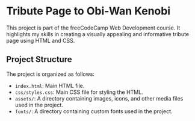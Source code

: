 # Tribute Page to Obi-Wan Kenobi

This project is part of the freeCodeCamp Web Development course. It highlights my skills in creating a visually appealing and informative tribute page using HTML and CSS.

## Project Structure

The project is organized as follows:

- `index.html`: Main HTML file.
- `css/styles.css`: Main CSS file for styling the HTML.
- `assets/`: A directory containing images, icons, and other media files used in the project.
- `fonts/`: A directory containing custom fonts used in the project.
